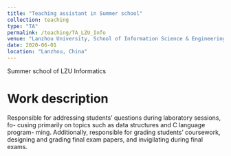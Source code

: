 ```yaml
---
title: "Teaching assistant in Summer school"
collection: teaching
type: "TA"
permalink: /teaching/TA_LZU_Info
venue: "Lanzhou University, School of Information Science & Engineering"
date: 2020-06-01
location: "Lanzhou, China"
---
```

Summer school of LZU Informatics


Work description
======
Responsible for addressing students’ questions during laboratory sessions, fo- cusing primarily on topics such as data structures and C language program- ming. Additionally, responsible for grading students’ coursework, designing and grading final exam papers, and invigilating during final exams.


